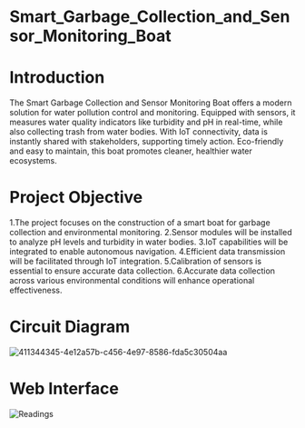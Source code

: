 # Smart_Garbage_Collection_and_Sensor_Monitoring_Boat
# Introduction
The Smart Garbage Collection and Sensor Monitoring Boat offers a modern solution for water pollution control and monitoring. Equipped with sensors, it measures water quality indicators like turbidity and pH in real-time, while also collecting trash from water bodies. With IoT connectivity, data is instantly shared with stakeholders, supporting timely action. Eco-friendly and easy to maintain, this boat promotes cleaner, healthier water ecosystems.

# Project Objective

1.The project focuses on the construction of a smart boat for garbage collection and environmental monitoring.
2.Sensor modules will be installed to analyze pH levels and turbidity in water bodies.
3.IoT capabilities will be integrated to enable autonomous navigation.
4.Efficient data transmission will be facilitated through IoT integration.
5.Calibration of sensors is essential to ensure accurate data collection.
6.Accurate data collection across various environmental conditions will enhance operational effectiveness.

# Circuit Diagram
![411344345-4e12a57b-c456-4e97-8586-fda5c30504aa](https://github.com/user-attachments/assets/7bb103f8-0938-4135-b7d9-22f0ca81ba58)

# Web Interface
![Readings](https://github.com/user-attachments/assets/30230926-2129-49c4-90dc-180ec5a7ccdd)
